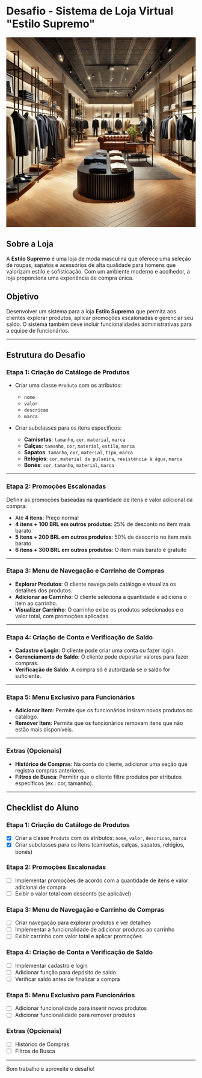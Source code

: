 # Desafio - Sistema de Loja Virtual "Estilo Supremo"

![Interior da Loja Estilo Supremo](An_elegant_and_stylish_men's_clothing_store_interi.jpg)

## Sobre a Loja
A **Estilo Supremo** é uma loja de moda masculina que oferece uma seleção de roupas, sapatos e acessórios de alta qualidade para homens que valorizam estilo e sofisticação. Com um ambiente moderno e acolhedor, a loja proporciona uma experiência de compra única.

## Objetivo
Desenvolver um sistema para a loja **Estilo Supremo** que permita aos clientes explorar produtos, aplicar promoções escalonadas e gerenciar seu saldo. O sistema também deve incluir funcionalidades administrativas para a equipe de funcionários.

---

## Estrutura do Desafio

### Etapa 1: Criação do Catálogo de Produtos
- Criar uma classe `Produto` com os atributos:
  - `nome`
  - `valor`
  - `descricao`
  - `marca`

- Criar subclasses para os itens específicos:
  - **Camisetas**: `tamanho`, `cor`, `material`, `marca`
  - **Calças**: `tamanho`, `cor`, `material`, `estilo`, `marca`
  - **Sapatos**: `tamanho`, `cor`, `material`, `tipo`, `marca`
  - **Relógios**: `cor`, `material da pulseira`, `resistência à água`, `marca`
  - **Bonés**: `cor`, `tamanho`, `material`, `marca`

---

### Etapa 2: Promoções Escalonadas
Definir as promoções baseadas na quantidade de itens e valor adicional da compra:

- Até **4 itens**: Preço normal
- **4 itens + 100 BRL em outros produtos**: 25% de desconto no item mais barato
- **5 itens + 200 BRL em outros produtos**: 50% de desconto no item mais barato
- **6 itens + 300 BRL em outros produtos**: O item mais barato é gratuito

---

### Etapa 3: Menu de Navegação e Carrinho de Compras
- **Explorar Produtos**: O cliente navega pelo catálogo e visualiza os detalhes dos produtos.
- **Adicionar ao Carrinho**: O cliente seleciona a quantidade e adiciona o item ao carrinho.
- **Visualizar Carrinho**: O carrinho exibe os produtos selecionados e o valor total, com promoções aplicadas.

---

### Etapa 4: Criação de Conta e Verificação de Saldo
- **Cadastro e Login**: O cliente pode criar uma conta ou fazer login.
- **Gerenciamento de Saldo**: O cliente pode depositar valores para fazer compras.
- **Verificação de Saldo**: A compra só é autorizada se o saldo for suficiente.

---

### Etapa 5: Menu Exclusivo para Funcionários
- **Adicionar Item**: Permite que os funcionários insiram novos produtos no catálogo.
- **Remover Item**: Permite que os funcionários removam itens que não estão mais disponíveis.

---

### Extras (Opcionais)
- **Histórico de Compras**: Na conta do cliente, adicionar uma seção que registra compras anteriores.
- **Filtros de Busca**: Permitir que o cliente filtre produtos por atributos específicos (ex.: cor, tamanho).

---

## Checklist do Aluno

### Etapa 1: Criação do Catálogo de Produtos
- [x] Criar a classe `Produto` com os atributos: `nome`, `valor`, `descricao`, `marca`
- [x] Criar subclasses para os itens (camisetas, calças, sapatos, relógios, bonés)

### Etapa 2: Promoções Escalonadas
- [ ] Implementar promoções de acordo com a quantidade de itens e valor adicional de compra
- [ ] Exibir o valor total com desconto (se aplicável)

### Etapa 3: Menu de Navegação e Carrinho de Compras
- [ ] Criar navegação para explorar produtos e ver detalhes
- [ ] Implementar a funcionalidade de adicionar produtos ao carrinho
- [ ] Exibir carrinho com valor total e aplicar promoções

### Etapa 4: Criação de Conta e Verificação de Saldo
- [ ] Implementar cadastro e login
- [ ] Adicionar função para depósito de saldo
- [ ] Verificar saldo antes de finalizar a compra

### Etapa 5: Menu Exclusivo para Funcionários
- [ ] Adicionar funcionalidade para inserir novos produtos
- [ ] Adicionar funcionalidade para remover produtos

### Extras (Opcionais)
- [ ] Histórico de Compras
- [ ] Filtros de Busca

---

Bom trabalho e aproveite o desafio!
